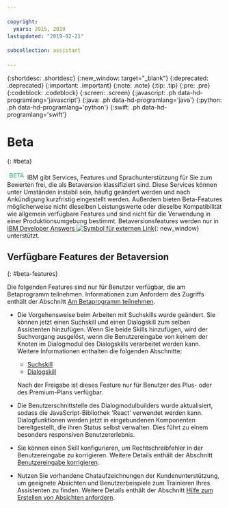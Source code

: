 ```yaml
---

copyright:
  years: 2015, 2019
lastupdated: "2019-02-21"

subcollection: assistant

---
```


{:shortdesc: .shortdesc}
{:new_window: target="_blank"}
{:deprecated: .deprecated}
{:important: .important}
{:note: .note}
{:tip: .tip}
{:pre: .pre}
{:codeblock: .codeblock}
{:screen: .screen}
{:javascript: .ph data-hd-programlang='javascript'}
{:java: .ph data-hd-programlang='java'}
{:python: .ph data-hd-programlang='python'}
{:swift: .ph data-hd-programlang='swift'}

# Beta
{: #beta}

![Beta](images/beta.png) IBM gibt Services, Features und Sprachunterstützung für Sie zum Bewerten frei, die als Betaversion klassifiziert sind. Diese Services können unter Umständen instabil sein, häufig geändert werden und nach Ankündigung kurzfristig eingestellt werden. Außerdem bieten Beta-Features möglicherweise nicht dieselben Leistungswerte oder dieselbe Kompatibilität wie allgemein verfügbare Features und sind nicht für die Verwendung in einer Produktionsumgebung bestimmt. Betaversionsfeatures werden nur in [IBM Developer Answers ![Symbol für externen Link](../../icons/launch-glyph.svg "Symbol für externen Link")](https://developer.ibm.com/answers/topics/watson-assistant/){: new_window} unterstützt.

## Verfügbare Features der Betaversion
{: #beta-features}

Die folgenden Features sind nur für Benutzer verfügbar, die am Betaprogramm teilnehmen. Informationen zum Anfordern des Zugriffs enthält der Abschnitt [Am Betaprogramm teilnehmen](/docs/services/assistant?topic=assistant-feedback#feedback-beta).

- Die Vorgehensweise beim Arbeiten mit Suchskills wurde geändert. Sie können jetzt einen Suchskill und einen Dialogskill zum selben Assistenten hinzufügen. Wenn Sie beide Skills hinzufügen, wird der Suchvorgang ausgelöst, wenn die Benutzereingabe von keinem der Knoten im Dialogmodul des Dialogskills verarbeitet werden kann. Weitere Informationen enthalten die folgenden Abschnitte: 

  - [Suchskill](/docs/services/assistant?topic=assistant-skill-search-add)
  - [Dialogskill](/docs/services/assistant?topic=assistant-beta-skill-dialog-add)

  Nach der Freigabe ist dieses Feature nur für Benutzer des Plus- oder des Premium-Plans verfügbar. 

- Die Benutzerschnittstelle des Dialogmodulbuilders wurde aktualisiert, sodass die JavaScript-Bibliothek 'React' verwendet werden kann. Dialogfunktionen werden jetzt in eingebundenen Komponenten bereitgestellt, die ihren Status selbst verwalten. Dies führt zu einem besonders responsiven Benutzererlebnis. 

- Sie können einen Skill konfigurieren, um Rechtschreibfehler in der Benutzereingabe zu korrigieren. Weitere Details enthält der Abschnitt [Benutzereingabe korrigieren](/docs/services/assistant?topic=assistant-beta-spell-check).

- Nutzen Sie vorhandene Chataufzeichnungen der Kundenunterstützung, um geeignete Absichten und Benutzerbeispiele zum Trainieren Ihres Assistenten zu finden. Weitere Details enthält der Abschnitt [Hilfe zum Erstellen von Absichten anfordern](/docs/services/assistant?topic=assistant-beta-intent-recommendations).

